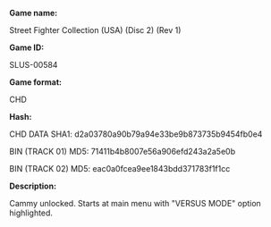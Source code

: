 **Game name:**

Street Fighter Collection (USA) (Disc 2) (Rev 1)

**Game ID:**

SLUS-00584

**Game format:**

CHD

**Hash:**

CHD DATA SHA1: d2a03780a90b79a94e33be9b873735b9454fb0e4

BIN (TRACK 01) MD5: 71411b4b8007e56a906efd243a2a5e0b

BIN (TRACK 02) MD5: eac0a0fcea9ee1843bdd371783f1f1cc

**Description:**

Cammy unlocked. Starts at main menu with "VERSUS MODE" option highlighted.